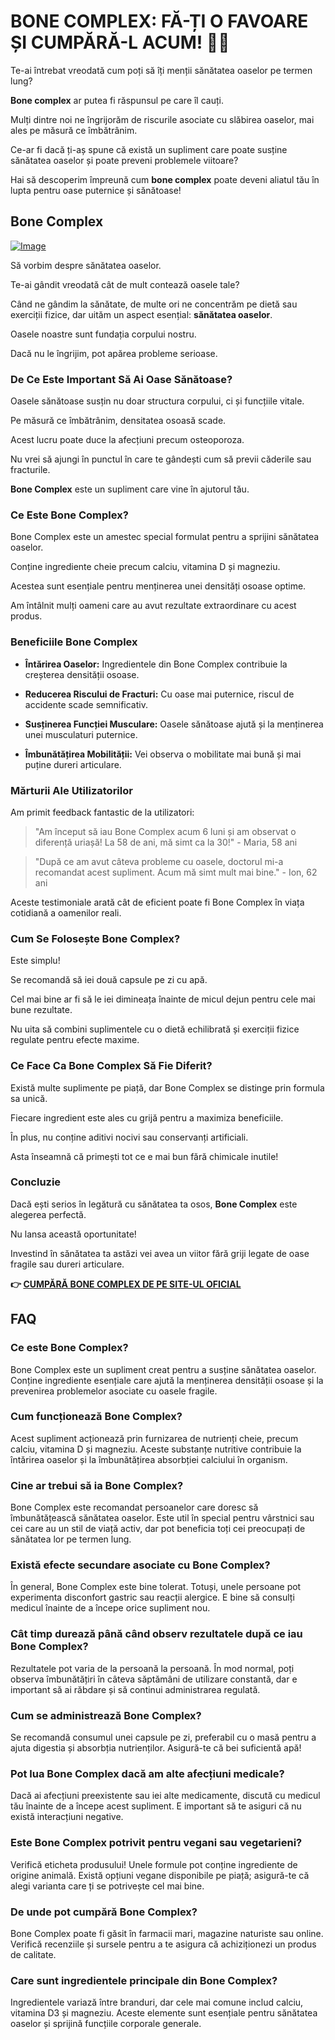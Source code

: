 # BONE COMPLEX: FĂ-ȚI O FAVOARE ȘI CUMPĂRĂ-L ACUM! 💪🦴

Te-ai întrebat vreodată cum poți să îți menții sănătatea oaselor pe termen lung? 

**Bone complex** ar putea fi răspunsul pe care îl cauți. 

Mulți dintre noi ne îngrijorăm de riscurile asociate cu slăbirea oaselor, mai ales pe măsură ce îmbătrânim. 

Ce-ar fi dacă ți-aș spune că există un supliment care poate susține sănătatea oaselor și poate preveni problemele viitoare? 

Hai să descoperim împreună cum **bone complex** poate deveni aliatul tău în lupta pentru oase puternice și sănătoase!

## Bone Complex

[![Image](https://www2.sellhealth.com/244/primegenixbonecomplex_2_1.jpg)](https://gchaffi.com/tuHbr2UX)

Să vorbim despre sănătatea oaselor. 

Te-ai gândit vreodată cât de mult contează oasele tale? 

Când ne gândim la sănătate, de multe ori ne concentrăm pe dietă sau exerciții fizice, dar uităm un aspect esențial: **sănătatea oaselor**. 

Oasele noastre sunt fundația corpului nostru.

Dacă nu le îngrijim, pot apărea probleme serioase.

### De Ce Este Important Să Ai Oase Sănătoase?

Oasele sănătoase susțin nu doar structura corpului, ci și funcțiile vitale. 

Pe măsură ce îmbătrânim, densitatea osoasă scade. 

Acest lucru poate duce la afecțiuni precum osteoporoza.

Nu vrei să ajungi în punctul în care te gândești cum să previi căderile sau fracturile.

**Bone Complex** este un supliment care vine în ajutorul tău.

### Ce Este Bone Complex?

Bone Complex este un amestec special formulat pentru a sprijini sănătatea oaselor. 

Conține ingrediente cheie precum calciu, vitamina D și magneziu. 

Acestea sunt esențiale pentru menținerea unei densități osoase optime.

Am întâlnit mulți oameni care au avut rezultate extraordinare cu acest produs.

### Beneficiile Bone Complex

- **Întărirea Oaselor:** Ingredientele din Bone Complex contribuie la creșterea densității osoase.
  
- **Reducerea Riscului de Fracturi:** Cu oase mai puternice, riscul de accidente scade semnificativ.
  
- **Susținerea Funcției Musculare:** Oasele sănătoase ajută și la menținerea unei musculaturi puternice.
  
- **Îmbunătățirea Mobilității:** Vei observa o mobilitate mai bună și mai puține dureri articulare.

### Mărturii Ale Utilizatorilor

Am primit feedback fantastic de la utilizatori:

> "Am început să iau Bone Complex acum 6 luni și am observat o diferență uriașă! La 58 de ani, mă simt ca la 30!" - Maria, 58 ani

> "După ce am avut câteva probleme cu oasele, doctorul mi-a recomandat acest supliment. Acum mă simt mult mai bine." - Ion, 62 ani

Aceste testimoniale arată cât de eficient poate fi Bone Complex în viața cotidiană a oamenilor reali.

### Cum Se Folosește Bone Complex?

Este simplu!

Se recomandă să iei două capsule pe zi cu apă. 

Cel mai bine ar fi să le iei dimineața înainte de micul dejun pentru cele mai bune rezultate.

Nu uita să combini suplimentele cu o dietă echilibrată și exerciții fizice regulate pentru efecte maxime.

### Ce Face Ca Bone Complex Să Fie Diferit?

Există multe suplimente pe piață, dar Bone Complex se distinge prin formula sa unică. 

Fiecare ingredient este ales cu grijă pentru a maximiza beneficiile.

În plus, nu conține aditivi nocivi sau conservanți artificiali. 

Asta înseamnă că primești tot ce e mai bun fără chimicale inutile!

### Concluzie

Dacă ești serios în legătură cu sănătatea ta osos, **Bone Complex** este alegerea perfectă. 

Nu lansa această oportunitate!

Investind în sănătatea ta astăzi vei avea un viitor fără griji legate de oase fragile sau dureri articulare.



**👉 [CUMPĂRĂ BONE COMPLEX DE PE SITE-UL OFICIAL](https://gchaffi.com/tuHbr2UX)**

## FAQ

### Ce este Bone Complex?
Bone Complex este un supliment creat pentru a susține sănătatea oaselor. Conține ingrediente esențiale care ajută la menținerea densității osoase și la prevenirea problemelor asociate cu oasele fragile.

### Cum funcționează Bone Complex?
Acest supliment acționează prin furnizarea de nutrienți cheie, precum calciu, vitamina D și magneziu. Aceste substanțe nutritive contribuie la întărirea oaselor și la îmbunătățirea absorbției calciului în organism.

### Cine ar trebui să ia Bone Complex?
Bone Complex este recomandat persoanelor care doresc să îmbunătățească sănătatea oaselor. Este util în special pentru vârstnici sau cei care au un stil de viață activ, dar pot beneficia toți cei preocupați de sănătatea lor pe termen lung.

### Există efecte secundare asociate cu Bone Complex?
În general, Bone Complex este bine tolerat. Totuși, unele persoane pot experimenta disconfort gastric sau reacții alergice. E bine să consulți medicul înainte de a începe orice supliment nou.

### Cât timp durează până când observ rezultatele după ce iau Bone Complex?
Rezultatele pot varia de la persoană la persoană. În mod normal, poți observa îmbunătățiri în câteva săptămâni de utilizare constantă, dar e important să ai răbdare și să continui administrarea regulată.

### Cum se administrează Bone Complex?
Se recomandă consumul unei capsule pe zi, preferabil cu o masă pentru a ajuta digestia și absorbția nutrienților. Asigură-te că bei suficientă apă!

### Pot lua Bone Complex dacă am alte afecțiuni medicale?
Dacă ai afecțiuni preexistente sau iei alte medicamente, discută cu medicul tău înainte de a începe acest supliment. E important să te asiguri că nu există interacțiuni negative.

### Este Bone Complex potrivit pentru vegani sau vegetarieni?
Verifică eticheta produsului! Unele formule pot conține ingrediente de origine animală. Există opțiuni vegane disponibile pe piață; asigură-te că alegi varianta care ți se potrivește cel mai bine.

### De unde pot cumpără Bone Complex?
Bone Complex poate fi găsit în farmacii mari, magazine naturiste sau online. Verifică recenziile și sursele pentru a te asigura că achiziționezi un produs de calitate.

### Care sunt ingredientele principale din Bone Complex?
Ingredientele variază între branduri, dar cele mai comune includ calciu, vitamina D3 și magneziu. Aceste elemente sunt esențiale pentru sănătatea oaselor și sprijină funcțiile corporale generale.